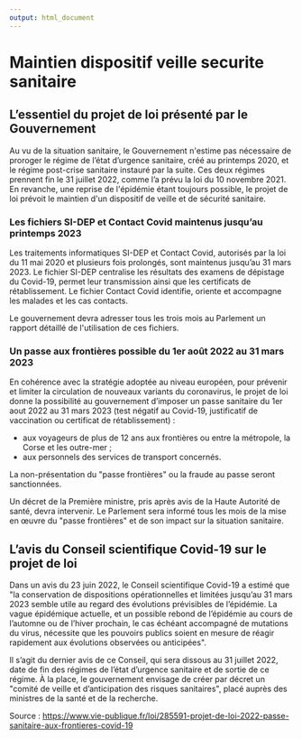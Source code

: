 ```yaml
---
output: html_document
---
```



    
# Maintien dispositif veille securite sanitaire
    
## L’essentiel du projet de loi présenté par le Gouvernement

Au vu de la situation sanitaire, le Gouvernement n'estime pas nécessaire de proroger le régime de l’état d’urgence sanitaire, créé au printemps 2020, et le régime post-crise sanitaire instauré par la suite. Ces deux régimes prennent fin le 31 juillet 2022, comme l’a prévu la loi du 10 novembre 2021. En revanche, une reprise de l'épidémie étant toujours possible, le projet de loi prévoit le maintien d'un dispositif de veille et de sécurité sanitaire.

### Les fichiers SI-DEP et Contact Covid maintenus jusqu’au printemps 2023

Les traitements informatiques SI-DEP et Contact Covid, autorisés par la loi du 11 mai 2020 et plusieurs fois prolongés, sont maintenus jusqu’au 31 mars 2023. Le fichier SI-DEP centralise les résultats des examens de dépistage du Covid-19, permet leur transmission ainsi que les certificats de rétablissement. Le fichier Contact Covid identifie, oriente et accompagne les malades et les cas contacts.

Le gouvernement devra adresser tous les trois mois au Parlement un rapport détaillé de l'utilisation de ces fichiers.

### Un passe aux frontières possible du 1er août 2022 au 31 mars 2023

En cohérence avec la stratégie adoptée au niveau européen, pour prévenir et limiter la circulation de nouveaux variants du coronavirus, le projet de loi donne la possibilité au gouvernement d’imposer un passe sanitaire du 1er aout 2022 au 31 mars 2023 (test négatif au Covid-19, justificatif de vaccination ou certificat de rétablissement) :

- aux voyageurs de plus de 12 ans aux frontières ou entre la métropole, la Corse et les outre-mer ;
- aux personnels des services de transport concernés.

La non-présentation du "passe frontières" ou la fraude au passe seront sanctionnées.

Un décret de la Première ministre, pris après avis de la Haute Autorité de santé, devra intervenir. Le Parlement sera informé tous les mois de la mise en œuvre du "passe frontières" et de son impact sur la situation sanitaire.

## L’avis du Conseil scientifique Covid-19 sur le projet de loi

Dans un avis du 23 juin 2022, le Conseil scientifique Covid-19 a estimé que "la conservation de dispositions opérationnelles et limitées jusqu’au 31 mars 2023 semble utile au regard des évolutions prévisibles de l’épidémie. La vague épidémique actuelle, et un possible rebond de l’épidémie au cours de l’automne ou de l’hiver prochain, le cas échéant accompagné de mutations du virus, nécessite que les pouvoirs publics soient en mesure de réagir rapidement aux évolutions observées ou anticipées".

Il s’agit du dernier avis de ce Conseil, qui sera dissous au 31 juillet 2022, date de fin des régimes de l’état d’urgence sanitaire et de sortie de ce régime. À la place, le gouvernement envisage de créer par décret un "comité de veille et d’anticipation des risques sanitaires", placé auprès des ministres de la santé et de la recherche.

Source : https://www.vie-publique.fr/loi/285591-projet-de-loi-2022-passe-sanitaire-aux-frontieres-covid-19
